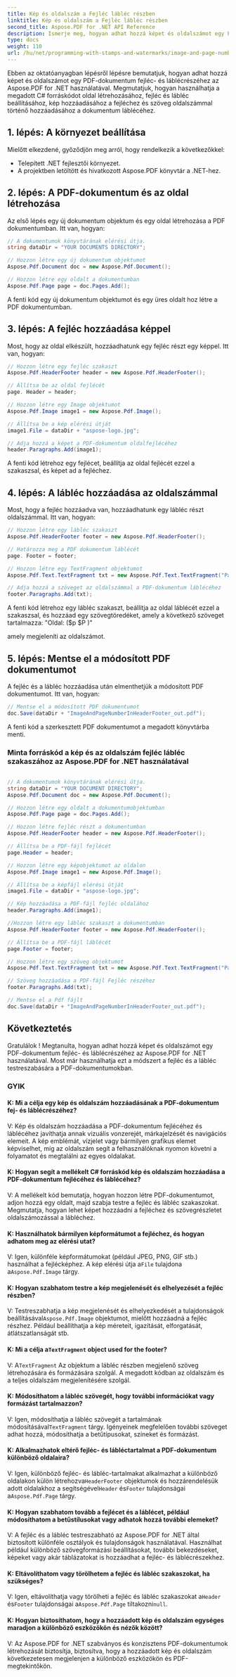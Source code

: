 ```yaml
---
title: Kép és oldalszám a Fejléc lábléc részben
linktitle: Kép és oldalszám a Fejléc lábléc részben
second_title: Aspose.PDF for .NET API Reference
description: Ismerje meg, hogyan adhat hozzá képet és oldalszámot egy PDF-dokumentum fejlécéhez és láblécéhez az Aspose segítségével.
type: docs
weight: 110
url: /hu/net/programming-with-stamps-and-watermarks/image-and-page-number-in-header-footer-section/
---
```

Ebben az oktatóanyagban lépésről lépésre bemutatjuk, hogyan adhat hozzá képet és oldalszámot egy PDF-dokumentum fejléc- és láblécrészéhez az Aspose.PDF for .NET használatával. Megmutatjuk, hogyan használhatja a megadott C# forráskódot oldal létrehozásához, fejléc és lábléc beállításához, kép hozzáadásához a fejléchez és szöveg oldalszámmal történő hozzáadásához a dokumentum láblécéhez.

## 1. lépés: A környezet beállítása

Mielőtt elkezdené, győződjön meg arról, hogy rendelkezik a következőkkel:

- Telepített .NET fejlesztői környezet.
- A projektben letöltött és hivatkozott Aspose.PDF könyvtár a .NET-hez.

## 2. lépés: A PDF-dokumentum és az oldal létrehozása

Az első lépés egy új dokumentum objektum és egy oldal létrehozása a PDF dokumentumban. Itt van, hogyan:

```csharp
// A dokumentumok könyvtárának elérési útja.
string dataDir = "YOUR DOCUMENTS DIRECTORY";

// Hozzon létre egy új dokumentum objektumot
Aspose.Pdf.Document doc = new Aspose.Pdf.Document();

// Hozzon létre egy oldalt a dokumentumban
Aspose.Pdf.Page page = doc.Pages.Add();
```

A fenti kód egy új dokumentum objektumot és egy üres oldalt hoz létre a PDF dokumentumban.

## 3. lépés: A fejléc hozzáadása képpel

Most, hogy az oldal elkészült, hozzáadhatunk egy fejléc részt egy képpel. Itt van, hogyan:

```csharp
// Hozzon létre egy fejléc szakaszt
Aspose.Pdf.HeaderFooter header = new Aspose.Pdf.HeaderFooter();

// Állítsa be az oldal fejlécét
page. Header = header;

// Hozzon létre egy Image objektumot
Aspose.Pdf.Image image1 = new Aspose.Pdf.Image();

// Állítsa be a kép elérési útját
image1.File = dataDir + "aspose-logo.jpg";

// Adja hozzá a képet a PDF-dokumentum oldalfejlécéhez
header.Paragraphs.Add(image1);
```

A fenti kód létrehoz egy fejlécet, beállítja az oldal fejlécét ezzel a szakaszsal, és képet ad a fejléchez.

## 4. lépés: A lábléc hozzáadása az oldalszámmal

Most, hogy a fejléc hozzáadva van, hozzáadhatunk egy lábléc részt oldalszámmal. Itt van, hogyan:

```csharp
// Hozzon létre egy lábléc szakaszt
Aspose.Pdf.HeaderFooter footer = new Aspose.Pdf.HeaderFooter();

// Határozza meg a PDF dokumentum láblécét
page. Footer = footer;

// Hozzon létre egy TextFragment objektumot
Aspose.Pdf.Text.TextFragment txt = new Aspose.Pdf.Text.TextFragment("Page: ($p of $P)");

// Adja hozzá a szöveget az oldalszámmal a PDF-dokumentum láblécéhez
footer.Paragraphs.Add(txt);
```

A fenti kód létrehoz egy lábléc szakaszt, beállítja az oldal láblécét ezzel a szakaszsal, és hozzáad egy szövegtöredéket, amely a következő szöveget tartalmazza: "Oldal: ($p $P )"

  amely megjeleníti az oldalszámot.

## 5. lépés: Mentse el a módosított PDF dokumentumot

A fejléc és a lábléc hozzáadása után elmenthetjük a módosított PDF dokumentumot. Itt van, hogyan:

```csharp
// Mentse el a módosított PDF dokumentumot
doc.Save(dataDir + "ImageAndPageNumberInHeaderFooter_out.pdf");
```

A fenti kód a szerkesztett PDF dokumentumot a megadott könyvtárba menti.

### Minta forráskód a kép és az oldalszám fejléc lábléc szakaszához az Aspose.PDF for .NET használatával 
```csharp

// A dokumentumok könyvtárának elérési útja.
string dataDir = "YOUR DOCUMENT DIRECTORY";
Aspose.Pdf.Document doc = new Aspose.Pdf.Document();

// Hozzon létre egy oldalt a dokumentumobjektumban
Aspose.Pdf.Page page = doc.Pages.Add();

// Hozzon létre fejléc részt a dokumentumban
Aspose.Pdf.HeaderFooter header = new Aspose.Pdf.HeaderFooter();

// Állítsa be a PDF-fájl fejlécét
page.Header = header;

// Hozzon létre egy képobjektumot az oldalon
Aspose.Pdf.Image image1 = new Aspose.Pdf.Image();

// Állítsa be a képfájl elérési útját
image1.File = dataDir + "aspose-logo.jpg";

// Kép hozzáadása a PDF-fájl fejléc oldalához
header.Paragraphs.Add(image1);

//Hozzon létre egy lábléc szakaszt a dokumentumban
Aspose.Pdf.HeaderFooter footer = new Aspose.Pdf.HeaderFooter();

// Állítsa be a PDF-fájl láblécét
page.Footer = footer;

// Hozzon létre egy szöveg objektumot
Aspose.Pdf.Text.TextFragment txt = new Aspose.Pdf.Text.TextFragment("Page: ($p of $P ) ");

// Szöveg hozzáadása a PDF-fájl Fejléc részéhez
footer.Paragraphs.Add(txt);

// Mentse el a Pdf fájlt
doc.Save(dataDir + "ImageAndPageNumberInHeaderFooter_out.pdf");

```

## Következtetés

Gratulálok ! Megtanulta, hogyan adhat hozzá képet és oldalszámot egy PDF-dokumentum fejléc- és láblécrészéhez az Aspose.PDF for .NET használatával. Most már használhatja ezt a módszert a fejléc és a lábléc testreszabására a PDF-dokumentumokban.

### GYIK

#### K: Mi a célja egy kép és oldalszám hozzáadásának a PDF-dokumentum fej- és láblécrészéhez?

V: Kép és oldalszám hozzáadása a PDF-dokumentum fejlécéhez és láblécéhez javíthatja annak vizuális vonzerejét, márkajelzését és navigációs elemeit. A kép emblémát, vízjelet vagy bármilyen grafikus elemet képviselhet, míg az oldalszám segít a felhasználóknak nyomon követni a folyamatot és megtalálni az egyes oldalakat.

#### K: Hogyan segít a mellékelt C# forráskód kép és oldalszám hozzáadása a PDF-dokumentum fejlécéhez és láblécéhez?

V: A mellékelt kód bemutatja, hogyan hozzon létre PDF-dokumentumot, adjon hozzá egy oldalt, majd szabja testre a fejléc és lábléc szakaszokat. Megmutatja, hogyan lehet képet hozzáadni a fejléchez és szövegrészletet oldalszámozással a lábléchez.

#### K: Használhatok bármilyen képformátumot a fejléchez, és hogyan adhatom meg az elérési utat?

 V: Igen, különféle képformátumokat (például JPEG, PNG, GIF stb.) használhat a fejlécképhez. A kép elérési útja a`File` tulajdona a`Aspose.Pdf.Image` tárgy.

#### K: Hogyan szabhatom testre a kép megjelenését és elhelyezését a fejléc részben?

 V: Testreszabhatja a kép megjelenését és elhelyezkedését a tulajdonságok beállításával`Aspose.Pdf.Image` objektumot, mielőtt hozzáadná a fejléc részhez. Például beállíthatja a kép méreteit, igazítását, elforgatását, átlátszatlanságát stb.

####  K: Mi a célja a`TextFragment` object used for the footer?

 V: A`TextFragment` Az objektum a lábléc részben megjelenő szöveg létrehozására és formázására szolgál. A megadott kódban az oldalszám és a teljes oldalszám megjelenítésére szolgál.

#### K: Módosíthatom a lábléc szövegét, hogy további információkat vagy formázást tartalmazzon?

 V: Igen, módosíthatja a lábléc szövegét a tartalmának módosításával`TextFragment` tárgy. Igényeinek megfelelően további szöveget adhat hozzá, módosíthatja a betűtípusokat, színeket és formázást.

#### K: Alkalmazhatok eltérő fejléc- és lábléctartalmat a PDF-dokumentum különböző oldalaira?

 V: Igen, különböző fejléc- és lábléc-tartalmakat alkalmazhat a különböző oldalakon külön létrehozva`HeaderFooter` objektumok és hozzárendelésük adott oldalakhoz a segítségével`Header` és`Footer` tulajdonságai a`Aspose.Pdf.Page` tárgy.

#### K: Hogyan szabhatom tovább a fejlécet és a láblécet, például módosíthatom a betűstílusokat vagy adhatok hozzá további elemeket?

V: A fejléc és a lábléc testreszabható az Aspose.PDF for .NET által biztosított különféle osztályok és tulajdonságok használatával. Használhat például különböző szövegformázási beállításokat, további bekezdéseket, képeket vagy akár táblázatokat is hozzáadhat a fejléc- és láblécrészekhez.

#### K: Eltávolíthatom vagy törölhetem a fejléc és lábléc szakaszokat, ha szükséges?

V: Igen, eltávolíthatja vagy törölheti a fejléc és lábléc szakaszokat a`Header` és`Footer` tulajdonságai a`Aspose.Pdf.Page` tiltakozni`null`.

#### K: Hogyan biztosíthatom, hogy a hozzáadott kép és oldalszám egységes maradjon a különböző eszközökön és nézők között?

V: Az Aspose.PDF for .NET szabványos és konzisztens PDF-dokumentumok létrehozását biztosítja, biztosítva, hogy a hozzáadott kép és oldalszám következetesen megjelenjen a különböző eszközökön és PDF-megtekintőkön.